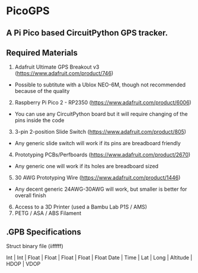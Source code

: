# PicoGPS
## A Pi Pico based CircuitPython GPS tracker.

## Required Materials
1. Adafruit Ultimate GPS Breakout v3 (https://www.adafruit.com/product/746)
  - Possible to subtitute with a Ublox NEO-6M, though not recommended because of the quality
2. Raspberry Pi Pico 2 - RP2350 (https://www.adafruit.com/product/6006)
  - You can use any CircuitPython board but it will require changing of the pins inside the code
3. 3-pin 2-position Slide Switch (https://www.adafruit.com/product/805)
  - Any generic slide switch will work if its pins are breadboard friendly
4. Prototyping PCBs/Perfboards (https://www.adafruit.com/product/2670)
  - Any generic one will work if its holes are breadboard sized
5. 30 AWG Prototyping Wire (https://www.adafruit.com/product/1446)
  - Any decent generic 24AWG-30AWG will work, but smaller is better for overall finish
6. Access to a 3D Printer (used a Bambu Lab P1S / AMS)
7. PETG / ASA / ABS Filament

## .GPB Specifications
Struct binary file (iifffff)

Int  | Int  | Float | Float | Float    | Float | Float
Date | Time | Lat   | Long  | Altitude | HDOP  | VDOP
